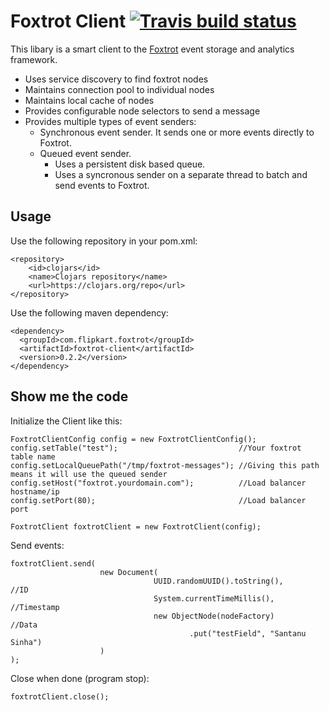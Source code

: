 # Foxtrot Client [![Travis build status](https://travis-ci.org/flipkart-incubator/foxtrot-client.svg?branch=master)](https://travis-ci.org/flipkart-incubator/foxtrot-client)

This libary is a smart client to the [Foxtrot](https://travis-ci.org/flipkart-incubator/foxtrot) event storage and analytics framework.
- Uses service discovery to find foxtrot nodes
- Maintains connection pool to individual nodes
- Maintains local cache of nodes
- Provides configurable node selectors to send a message
- Provides multiple types of event senders:
    - Synchronous event sender. It sends one or more events directly to Foxtrot.
    - Queued event sender.
        - Uses a persistent disk based queue.
        - Uses a syncronous sender on a separate thread to batch and send events to Foxtrot.
     
     
## Usage

Use the following repository in your pom.xml:

    <repository>
        <id>clojars</id>
        <name>Clojars repository</name>
        <url>https://clojars.org/repo</url>
    </repository>

Use the following maven dependency:

    <dependency>
      <groupId>com.flipkart.foxtrot</groupId>
      <artifactId>foxtrot-client</artifactId>
      <version>0.2.2</version>
    </dependency>
    
## Show me the code

Initialize the Client like this:

    FoxtrotClientConfig config = new FoxtrotClientConfig();
    config.setTable("test");                           //Your foxtrot table name
    config.setLocalQueuePath("/tmp/foxtrot-messages"); //Giving this path means it will use the queued sender
    config.setHost("foxtrot.yourdomain.com");          //Load balancer hostname/ip
    config.setPort(80);                                //Load balancer port
    
    FoxtrotClient foxtrotClient = new FoxtrotClient(config);
    
Send events:

    foxtrotClient.send(
                        new Document(
                                    UUID.randomUUID().toString(),             //ID
                                    System.currentTimeMillis(),               //Timestamp
                                    new ObjectNode(nodeFactory)               //Data
                                            .put("testField", "Santanu Sinha") 
                        )
    );

Close when done (program stop):

    foxtrotClient.close();
